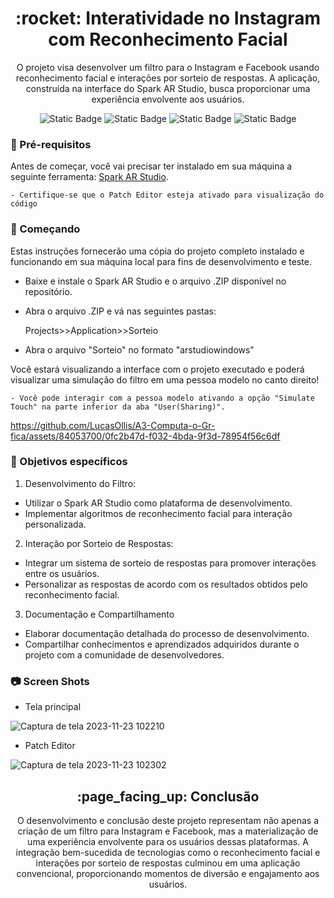 <h1 align="center"> :rocket: Interatividade no Instagram com Reconhecimento Facial</h1> 

<p align="center">O projeto visa desenvolver um filtro para o Instagram e Facebook usando reconhecimento facial e interações por sorteio de respostas. A aplicação, construída na interface do Spark AR Studio, busca proporcionar uma experiência envolvente aos usuários.</p>

<p align="center">
  <img alt="Static Badge" src="https://img.shields.io/badge/Spark%20AR%20Studio-gray?logo=sparkar">

  <img alt="Static Badge" src="https://img.shields.io/badge/Meta-gray?logo=meta">

  <img alt="Static Badge" src="https://img.shields.io/badge/Adobe%20After%20Effects-gray?logo=adobeaftereffects">

  <img alt="Static Badge" src="https://img.shields.io/badge/Status-Done-green">

### :open_file_folder: Pré-requisitos  

Antes de começar, você vai precisar ter instalado em sua máquina a seguinte ferramenta:
[Spark AR Studio](https://spark.meta.com/download/). 

`- Certifique-se que o Patch Editor esteja ativado para visualização do código`

### :traffic_light: Começando

Estas instruções fornecerão uma cópia do projeto completo instalado e funcionando em sua máquina local para fins de desenvolvimento e teste.

* Baixe e instale o Spark AR Studio e o arquivo .ZIP disponível no repositório.
  
* Abra o arquivo .ZIP e vá nas seguintes pastas:
  
  Projects>>Application>>Sorteio

* Abra o arquivo "Sorteio" no formato "arstudiowindows"

Você estará visualizando a interface com o projeto executado e poderá visualizar uma simulação do filtro em uma pessoa modelo no canto direito!

`- Você pode interagir com a pessoa modelo ativando a opção "Simulate Touch" na parte inferior da aba "User(Sharing)".`

https://github.com/LucasOllis/A3-Computa-o-Gr-fica/assets/84053700/0fc2b47d-f032-4bda-9f3d-78954f56c6df

### :dart: Objetivos específicos

1. Desenvolvimento do Filtro:

  * Utilizar o Spark AR Studio como plataforma de desenvolvimento.
  * Implementar algoritmos de reconhecimento facial para interação personalizada.

2. Interação por Sorteio de Respostas:

  * Integrar um sistema de sorteio de respostas para promover interações entre os usuários.
  * Personalizar as respostas de acordo com os resultados obtidos pelo reconhecimento facial.

3. Documentação e Compartilhamento

  * Elaborar documentação detalhada do processo de desenvolvimento.
  * Compartilhar conhecimentos e aprendizados adquiridos durante o projeto com a comunidade de desenvolvedores.

### :camera: Screen Shots


* Tela principal

![Captura de tela 2023-11-23 102210](https://github.com/LucasOllis/A3-Computa-o-Gr-fica/assets/84053700/bf150f27-584b-454b-bb74-7bc9f07f337a)

* Patch Editor

![Captura de tela 2023-11-23 102302](https://github.com/LucasOllis/A3-Computa-o-Gr-fica/assets/84053700/ec619b13-bde0-4e44-ac15-1f452450ad35)

<h2 align="center"> :page_facing_up: Conclusão</h2>

<p align="center">O desenvolvimento e conclusão deste projeto representam não apenas a criação de um filtro para Instagram e Facebook, mas a materialização de uma experiência envolvente para os usuários dessas plataformas. A integração bem-sucedida de tecnologias como o reconhecimento facial e interações por sorteio de respostas culminou em uma aplicação convencional, proporcionando momentos de diversão e engajamento aos usuários.</p>
